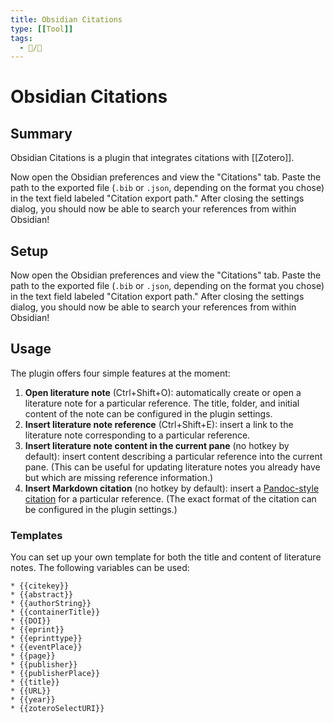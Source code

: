 ```yaml
---
title: Obsidian Citations
type: [[Tool]]
tags:
  - 📝/🌱
---
```


# Obsidian Citations

## Summary

Obsidian Citations is a plugin that integrates citations with [[Zotero]].

Now open the Obsidian preferences and view the "Citations" tab. Paste the path to the exported file (`.bib` or `.json`, depending on the format you chose) in the text field labeled "Citation export path." After closing the settings dialog, you should now be able to search your references from within Obsidian!

## Setup

Now open the Obsidian preferences and view the "Citations" tab. Paste the path to the exported file (`.bib` or `.json`, depending on the format you chose) in the text field labeled "Citation export path." After closing the settings dialog, you should now be able to search your references from within Obsidian!

## Usage

The plugin offers four simple features at the moment:

1.  **Open literature note** (Ctrl+Shift+O): automatically create or open a literature note for a particular reference. The title, folder, and initial content of the note can be configured in the plugin settings.
2.  **Insert literature note reference** (Ctrl+Shift+E): insert a link to the literature note corresponding to a particular reference.
3.  **Insert literature note content in the current pane** (no hotkey by default): insert content describing a particular reference into the current pane. (This can be useful for updating literature notes you already have but which are missing reference information.)
4.  **Insert Markdown citation** (no hotkey by default): insert a [Pandoc-style citation](https://pandoc.org/MANUAL.html#extension-citations) for a particular reference. (The exact format of the citation can be configured in the plugin settings.)

### Templates

You can set up your own template for both the title and content of literature notes. The following variables can be used:

```
* {{citekey}}
* {{abstract}}
* {{authorString}}
* {{containerTitle}}
* {{DOI}}
* {{eprint}}
* {{eprinttype}}
* {{eventPlace}}
* {{page}}
* {{publisher}}
* {{publisherPlace}}
* {{title}}
* {{URL}}
* {{year}}
* {{zoteroSelectURI}}
```